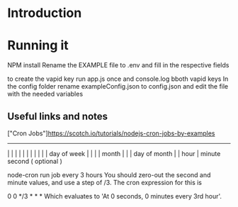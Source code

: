 # Introduction
# Running it
NPM install
Rename the EXAMPLE file to .env and fill in the respective fields

to create the vapid key 
run app.js once and console.log bboth vapid keys
In the config folder rename exampleConfig.json to config.json and edit the file with the needed variables

## Useful links and notes
["Cron Jobs"]https://scotch.io/tutorials/nodejs-cron-jobs-by-examples

* * * * * *
| | | | | |
| | | | | day of week
| | | | month
| | | day of month
| | hour
| minute
second ( optional )

node-cron run job every 3 hours
You should zero-out the second and minute values, and use a step of /3. The cron expression for this is

0 0 */3 * * *
Which evaluates to 'At 0 seconds, 0 minutes every 3rd hour'.

